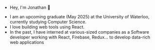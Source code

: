 - Hey, I'm Jonathan 👋 

<!---
theJonathanXue/theJonathanXue is a ✨ special ✨ repository because its `README.md` (this file) appears on your GitHub profile.
You can click the Preview link to take a look at your changes.
--->

- I am an upcoming graduate (May 2025) at the University of Waterloo, currently studying Computer Science. 
- I love building web tools using React. 
- In the past, I have interned at various-sized companies as a Software developer working with React, Firebase, Redux... to develop data-rich web applications
